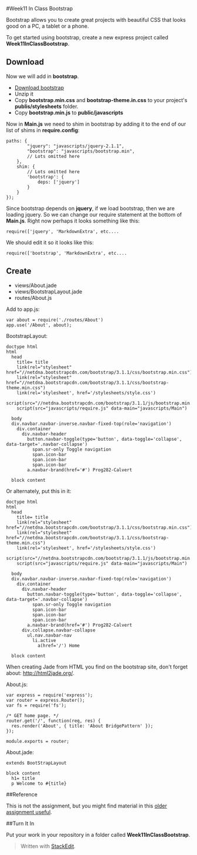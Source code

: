 #Week11 In Class Bootstrap

Bootstrap allows you to create great projects with beautiful CSS that looks good on a PC, a tablet or a phone.

To get started using bootstrap, create a new express project called **Week11InClassBootstrap**.

## Download

Now we will add in **bootstrap**.

- [Download bootstrap](http://getbootstrap.com/getting-started/#download)
- Unzip it
- Copy **bootstrap.min.css** and **bootstrap-theme.in.css** to your project's **publis/stylesheets** folder.
- Copy **bootstrap.min.js** to **public/javascripts**

Now in **Main.js** we need to shim in bootstrap by adding it to the end of our list of shims in **require.config**:

```
paths: {
        "jquery": "javascripts/jquery-2.1.1",
        "bootstrap": "javascripts/bootstrap.min",
        // Lots omitted here
    },
    shim: {
        // Lots omitted here
        'bootstrap': {
            deps: ['jquery']
        }
    }
});
```

Since bootstrap depends on **jquery**, if we load bootstrap, then we are loading jquery. So we can change our require statement at the bottom of **Main.js**. Right now perhaps it looks something like this:

    require(['jquery', 'MarkdownExtra', etc....
    
We should edit it so it looks like this:    
    
    require(['bootstrap', 'MarkdownExtra', etc....

## Create

- views/About.jade
- views/BootstrapLayout.jade
- routes/About.js

Add to app.js:

    var about = require('./routes/About')
    app.use('/About', about);   


BootstrapLayout:

```
doctype html
html
  head
    title= title
    link(rel="stylesheet" href="//netdna.bootstrapcdn.com/bootstrap/3.1.1/css/bootstrap.min.css")
    link(rel="stylesheet" href="//netdna.bootstrapcdn.com/bootstrap/3.1.1/css/bootstrap-theme.min.css")
    link(rel='stylesheet', href='/stylesheets/style.css')
    script(src="//netdna.bootstrapcdn.com/bootstrap/3.1.1/js/bootstrap.min.js")
    script(src="javascripts/require.js" data-main="javascripts/Main")

  body
  div.navbar.navbar-inverse.navbar-fixed-top(role='navigation')
    div.container
      div.navbar-header
        button.navbar-toggle(type='button', data-toggle='collapse', data-target='.navbar-collapse')
          span.sr-only Toggle navigation
          span.icon-bar
          span.icon-bar
          span.icon-bar
        a.navbar-brand(href='#') Prog282-Calvert
    
  block content
```

Or alternately, put this in it:

```
doctype html
html
  head
    title= title
    link(rel="stylesheet" href="//netdna.bootstrapcdn.com/bootstrap/3.1.1/css/bootstrap.min.css")
    link(rel="stylesheet" href="//netdna.bootstrapcdn.com/bootstrap/3.1.1/css/bootstrap-theme.min.css")
    link(rel='stylesheet', href='/stylesheets/style.css')
    script(src="//netdna.bootstrapcdn.com/bootstrap/3.1.1/js/bootstrap.min.js")
    script(src="javascripts/require.js" data-main="javascripts/Main")

  body
  div.navbar.navbar-inverse.navbar-fixed-top(role='navigation')
    div.container
      div.navbar-header
        button.navbar-toggle(type='button', data-toggle='collapse', data-target='.navbar-collapse')
          span.sr-only Toggle navigation
          span.icon-bar
          span.icon-bar
          span.icon-bar
        a.navbar-brand(href='#') Prog282-Calvert
      div.collapse.navbar-collapse
        ul.nav.navbar-nav
          li.active
            a(href='/') Home
    
  block content
```

When creating Jade from HTML you find on the bootstrap site, don't forget about: http://html2jade.org/.

About.js:

```
var express = require('express');
var router = express.Router();
var fs = require('fs');

/* GET home page. */
router.get('/', function(req, res) {
  res.render('About', { title: 'About BridgePattern' });
});

module.exports = router;
```

About.jade:

```
extends BootStrapLayout

block content
  h1= title
  p Welcome to #{title}
```  
  
##Reference

This is not the assignment, but you might find material in this [older assignment useful][1].

##Turn It In

Put your work in your repository in a folder called **Week11InClassBootstrap**.

> Written with [StackEdit](https://stackedit.io/).


  [1]: http://www.elvenware.com/charlie/books/CloudNotes/Assignments/LampBootstrap.html